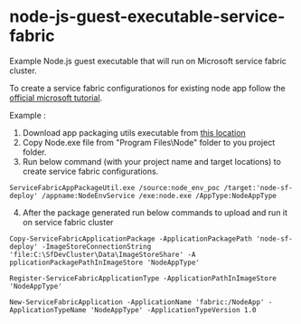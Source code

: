 # node-js-guest-executable-service-fabric
Example Node.js guest executable that will run on Microsoft service fabric cluster.


To create a service fabric configurationos for existing node app follow the [official microsoft tutorial](https://docs.microsoft.com/en-us/azure/service-fabric/service-fabric-deploy-multiple-apps).

Example :

1. Download app packaging utils executable from [this location](https://servicefabricsdkstorage.blob.core.windows.net/publicrelease/Pre-Release-SFPackagingTool.zip)
2. Copy Node.exe file from "Program Files\Node" folder to you project folder.
3. Run below command (with your project name and target locations) to create service fabric configurations.

```
ServiceFabricAppPackageUtil.exe /source:node_env_poc /target:'node-sf-deploy' /appname:NodeEnvService /exe:node.exe /AppType:NodeAppType 
```
4. After the package generated run below commands to upload and run it on service fabric cluster
```
Copy-ServiceFabricApplicationPackage -ApplicationPackagePath 'node-sf-deploy' -ImageStoreConnectionString 'file:C:\SfDevCluster\Data\ImageStoreShare' -A
pplicationPackagePathInImageStore 'NodeAppType'

Register-ServiceFabricApplicationType -ApplicationPathInImageStore 'NodeAppType'

New-ServiceFabricApplication -ApplicationName 'fabric:/NodeApp' -ApplicationTypeName 'NodeAppType' -ApplicationTypeVersion 1.0
```
